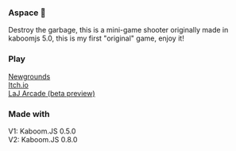 ### Aspace 🚀

Destroy the garbage, this is a mini-game shooter originally made in kaboomjs 5.0, this is my first "original" game, enjoy it!

### Play

[Newgrounds](https://www.newgrounds.com/portal/view/801948) <br>
[Itch.io](https://lajbel.itch.io/aspace) <br>
[LaJ Arcade (beta preview)](https://lajbel.repl.co/arcade/aspace)

### Made with

V1: Kaboom.JS 0.5.0 <br>
V2: Kaboom.JS 0.8.0
